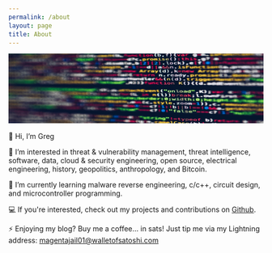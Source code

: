 ```yaml
---
permalink: /about
layout: page
title: About
---
```


<img src="./assets/imgs/pexels-markusspiske-2004161.jpg" width="800px">

👋 Hi, I’m Greg

👀 I’m interested in threat & vulnerability management, threat intelligence, software, data, cloud & security engineering, open source, electrical engineering, history, geopolitics, anthropology, and Bitcoin.

🌱 I’m currently learning malware reverse engineering, c/c++, circuit design, and microcontroller programming.

💻 If you're interested, check out my projects and contributions on [Github](https://github.com/gwilkinson01).

⚡️ Enjoying my blog? Buy me a coffee… in sats! Just tip me via my Lightning address: magentajail01@walletofsatoshi.com   






